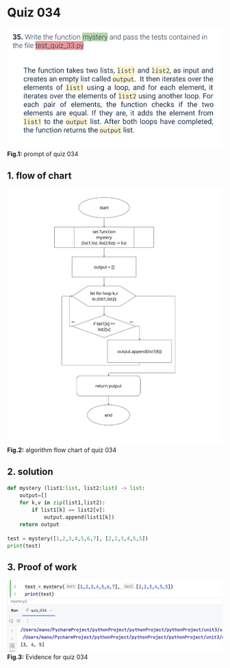 # Quiz 034
![quiz_034.jpg](..%2Fassets%2Fprompt%2Fquiz_034.jpg)
**Fig.1:** prompt of quiz 034

## 1. flow of chart
![quiz_diagram_034.jpg](..%2Fassets%2Fflowchart%2Fquiz_diagram_034.jpg)
**Fig.2:** algorithm flow chart of quiz 034

## 2. solution
```.py
def mystery (list1:list, list2:list) -> list:
    output=[]
    for k,v in zip(list1,list2):
        if list1[k] == list2[v]:
            output.append(list1[k])
    return output

test = mystery([1,2,3,4,5,6,7], [2,2,3,4,5,5])
print(test)
```

## 3. Proof of work
![evidence_034.png](..%2Fassets%2Fevidence%2Fevidence_034.png)
**Fig.3:** Evidence for quiz 034